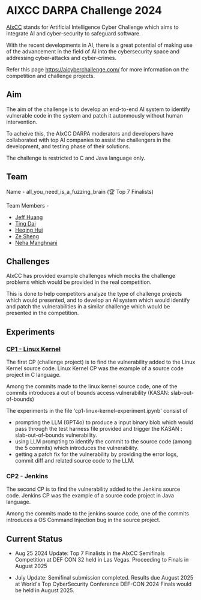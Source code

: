 # AIXCC DARPA Challenge 2024

[AIxCC](https://aicyberchallenge.com/) stands for Artificial Intelligence Cyber Challenge which aims to integrate AI and cyber-security to safeguard software. 

With the recent developments in AI, there is a great potential of making use of the advancement in the field of AI into the cybersecurity space and addressing cyber-attacks and cyber-crimes. 

Refer this page https://aicyberchallenge.com/ for more information on the competition and challenge projects. 

## Aim 
The aim of the challenge is to develop an end-to-end AI system to identify vulnerable code in the system and patch it autonmously without human intervention. 

To acheive this, the AIxCC DARPA moderators and developers have collaborated with top AI companies to assist the challengers in the development, and testing phase of their solutions. 

The challenge is restricted to C and Java language only. 

## Team 
Name - all_you_need_is_a_fuzzing_brain (🏆 Top 7 Finalists)

Team Members - 
- [Jeff Huang](https://engineering.tamu.edu/cse/profiles/huang-jeff.html) 
- [Ting Dai](https://linkedin.com/in/ting-dai-b61579106/)
- [Heqing Hui](https://www.linkedin.com/in/heqing-huang-504712b6/)
- [Ze Sheng](https://www.linkedin.com/in/ze-sheng-294586222/)
- [Neha Manghnani](https://www.linkedin.com/in/neha-manghnani/)

## Challenges
AIxCC has provided example challenges which mocks the challenge problems which would be provided in the real competition. 

This is done to help competitors analyze the type of challenge projects which would presented, and to develop an AI system which would identify and patch the vulnerabilities in a similar challenge which would be presented in the competition.

## Experiments 
### [CP1 - Linux Kernel](https://github.com/aixcc-public/challenge-001-exemplar)

The first CP (challenge project) is to find the vulnerability added to the Linux Kernel source code. 
Linux Kernel CP was the example of a source code project in C language. 

Among the commits made to the linux kernel source code, one of the commits introduces a out of bounds access vulnerability (KASAN: slab-out-of-bounds) 

The experiments in the file 'cp1-linux-kernel-experiment.ipynb' consist of 
- prompting the LLM (GPT4o) to produce a input binary blob which would pass through the test harness file provided and trigger the KASAN : slab-out-of-bounds vulnerability.
- using LLM prompting to identify the commit to the source code (among the 5 commits) which introduces the vulnerability.
- getting a patch fix for the vulnerability by providing the error logs, commit diff and related source code to the LLM.

### CP2 - Jenkins

The second CP is to find the vulnerability added to the Jenkins source code. 
Jenkins CP was the example of a source code project in Java language. 

Among the commits made to the jenkins source code, one of the commits introduces a OS Command Injection bug in the source project. 

## Current Status 
- Aug 25 2024 Update:
  Top 7 Finalists in the AIxCC Semifinals Competition at DEF CON 32 held in Las Vegas. Proceeding to Finals in August 2025
  
- July Update:
Semifinal submission completed. Results due August 2025 at World's Top CyberSecurity Conference DEF-CON 2024
Finals would be held in August 2025. 
